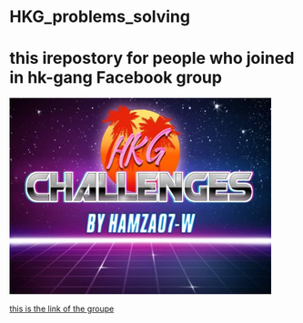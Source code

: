 # HKG_problems_solving

<h1>this irepostory for people who joined in hk-gang Facebook group</h1>
<img src="hkch.jpg" alt="Flowers in Chania" width="460" height="345">
<p><a href="https://web.facebook.com/groups/HK6GANG"> this is the link of the groupe</a></p>
